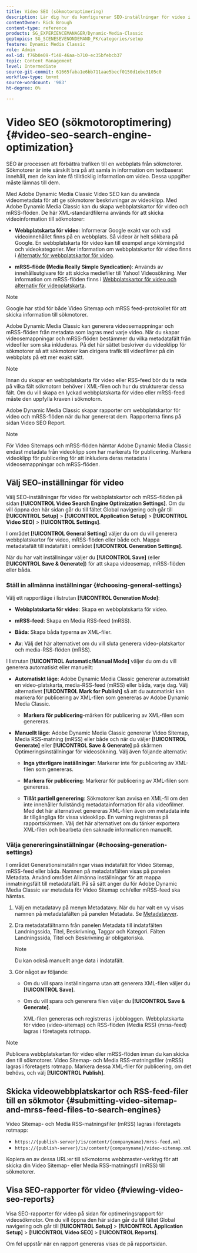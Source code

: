 ```yaml
---
title: Video SEO (sökmotoroptimering)
description: Lär dig hur du konfigurerar SEO-inställningar för video i Adobe Dynamic Media Classic.
contentOwner: Rick Brough
content-type: reference
products: SG_EXPERIENCEMANAGER/Dynamic-Media-Classic
geptopics: SG_SCENESEVENONDEMAND_PK/categories/setup
feature: Dynamic Media Classic
role: Admin
exl-id: f76b0e09-f148-46aa-b710-ec35bfebcb37
topic: Content Management
level: Intermediate
source-git-commit: 61665faba1e6bb711aae5becf0150d1ebe3105c0
workflow-type: tm+mt
source-wordcount: '983'
ht-degree: 0%

---
```


# Video SEO (sökmotoroptimering){#video-seo-search-engine-optimization}

SEO är processen att förbättra trafiken till en webbplats från sökmotorer. Sökmotorer är inte särskilt bra på att samla in information om textbaserat innehåll, men de kan inte få tillräcklig information om video. Dessa uppgifter måste lämnas till dem.

Med Adobe Dynamic Media Classic Video SEO kan du använda videometadata för att ge sökmotorer beskrivningar av videoklipp. Med Adobe Dynamic Media Classic kan du skapa webbplatskartor för video och mRSS-flöden. De här XML-standardfilerna används för att skicka videoinformation till sökmotorer:

* **Webbplatskarta för video**: Informerar Google exakt var och vad videoinnehållet finns på en webbplats. Så videor är helt sökbara på Google. En webbplatskarta för video kan till exempel ange körningstid och videokategorier. Mer information om webbplatskartor för video finns i [Alternativ för webbplatskartor för video](https://developers.google.com/search/docs/crawling-indexing/sitemaps/video-sitemaps?visit_id=637558394348624754-567115452&rd=1).

* **mRSS-flöde (Media Really Simple Syndication)**: Används av innehållsutgivare för att skicka mediefiler till Yahoo! Videosökning. Mer information om mRSS-flöden finns i [Webbplatskartor för video och alternativ för videoplatskarta](https://developers.google.com/search/docs/crawling-indexing/sitemaps/video-sitemaps?visit_id=637558394348624754-567115452&rd=1).

>[!NOTE]
>
>Google har stöd för både Video Sitemap och mRSS feed-protokollet för att skicka information till sökmotorer.

Adobe Dynamic Media Classic kan generera videosemappningar och mRSS-flöden från metadata som lagras med varje video. När du skapar videosemappningar och mRSS-flöden bestämmer du vilka metadatafält från videofiler som ska inkluderas. På det här sättet beskriver du videoklipp för sökmotorer så att sökmotorer kan dirigera trafik till videofilmer på din webbplats på ett mer exakt sätt.

>[!NOTE]
>
>Innan du skapar en webbplatskarta för video eller RSS-feed bör du ta reda på vilka fält sökmotorn behöver i XML-filen och hur du strukturerar dessa fält. Om du vill skapa en lyckad webbplatskarta för video eller mRSS-feed måste den uppfylla kraven i sökmotorn.

Adobe Dynamic Media Classic skapar rapporter om webbplatskartor för video och mRSS-flöden när du har genererat dem. Rapporterna finns på sidan Video SEO Report.

>[!NOTE]
>
>För Video Sitemaps och mRSS-flöden hämtar Adobe Dynamic Media Classic endast metadata från videoklipp som har markerats för publicering. Markera videoklipp för publicering för att inkludera deras metadata i videosemappningar och mRSS-flöden.

## Välj SEO-inställningar för video

Välj SEO-inställningar för video för webbplatskartor och mRSS-flöden på sidan **[!UICONTROL Video Search Engine Optimization Settings]**. Om du vill öppna den här sidan går du till fältet Global navigering och går till **[!UICONTROL Setup]** > **[!UICONTROL Application Setup]** > **[!UICONTROL Video SEO]** > **[!UICONTROL Settings]**.

I området **[!UICONTROL General Setting]** väljer du om du vill generera webbplatskartor för video, mRSS-flöden eller både och. Mappa metadatafält till indatafält i området **[!UICONTROL Generation Settings]**.

När du har valt inställningar väljer du **[!UICONTROL Save]** (eller **[!UICONTROL Save & Generate]**) för att skapa videosemap, mRSS-flöden eller båda.

### Ställ in allmänna inställningar {#choosing-general-settings}

Välj ett rapportläge i listrutan **[!UICONTROL Generation Mode]**:

* **Webbplatskarta för video**: Skapa en webbplatskarta för video.

* **mRSS-feed**: Skapa en Media RSS-feed (mRSS).

* **Båda**: Skapa båda typerna av XML-filer.

* **Av**: Välj det här alternativet om du vill sluta generera video-platskartor och media-RSS-flöden (mRSS).

I listrutan **[!UICONTROL Automatic/Manual Mode]** väljer du om du vill generera automatiskt eller manuellt:

* **Automatiskt läge**: Adobe Dynamic Media Classic genererar automatiskt en video-platskarta, media-RSS-feed (mRSS) eller båda, varje dag. Välj alternativet **[!UICONTROL Mark for Publish]** så att du automatiskt kan markera för publicering av XML-filen som genereras av Adobe Dynamic Media Classic.

   * **Markera för publicering**-märken för publicering av XML-filen som genereras.

* **Manuellt läge**: Adobe Dynamic Media Classic genererar Video Sitemap, Media RSS-matning (mRSS) eller både och när du väljer **[!UICONTROL Generate]** eller **[!UICONTROL Save & Generate]** på skärmen Optimeringsinställningar för videosökning. Välj även följande alternativ:

   * **Inga ytterligare inställningar**: Markerar inte för publicering av XML-filen som genereras.

   * **Markera för publicering**: Markerar för publicering av XML-filen som genereras.

   * **Tillåt partiell generering**: Sökmotorer kan avvisa en XML-fil om den inte innehåller fullständig metadatainformation för alla videofilmer. Med det här alternativet genereras XML-filen även om metadata inte är tillgängliga för vissa videoklipp. En varning registreras på rapportskärmen. Välj det här alternativet om du tänker exportera XML-filen och bearbeta den saknade informationen manuellt.

### Välja genereringsinställningar {#choosing-generation-settings}

I området Generationsinställningar visas indatafält för Video Sitemap, mRSS-feed eller båda. Namnen på metadatafälten visas på panelen Metadata. Använd området Allmänna inställningar för att mappa inmatningsfält till metadatafält. På så sätt anger du för Adobe Dynamic Media Classic var metadata för Video Sitemap och/eller mRSS-feed ska hämtas.

1. Välj en metadatavy på menyn Metadatavy. När du har valt en vy visas namnen på metadatafälten på panelen Metadata.
Se [Metadatavyer](application-setup.md#metadata_views).
1. Dra metadatafältnamn från panelen Metadata till indatafälten Landningssida, Titel, Beskrivning, Taggar och Kategori. Fälten Landningssida, Titel och Beskrivning är obligatoriska.

   >[!NOTE]
   >
   >Du kan också manuellt ange data i indatafält.

1. Gör något av följande:

   * Om du vill spara inställningarna utan att generera XML-filen väljer du **[!UICONTROL Save]**.
   * Om du vill spara och generera filen väljer du **[!UICONTROL Save & Generate]**.

     XML-filen genereras och registreras i jobbloggen. Webbplatskarta för video (video-sitemap) och RSS-flöden (Media RSS) (mrss-feed) lagras i företagets rotmapp.

>[!NOTE]
>
>Publicera webbplatskartan för video eller mRSS-flöden innan du kan skicka den till sökmotorer. Video Sitemap- och Media RSS-matningsfiler (mRSS) lagras i företagets rotmapp. Markera dessa XML-filer för publicering, om det behövs, och välj **[!UICONTROL Publish]**.

## Skicka videowebbplatskartor och RSS-feed-filer till en sökmotor {#submitting-video-sitemap-and-mrss-feed-files-to-search-engines}

Video Sitemap- och Media RSS-matningsfiler (mRSS) lagras i företagets rotmapp:

* `https://{publish-server}/is/content/{companyname}/mrss-feed.xml`
* `https://{publish-server}/is/content/{companyname}/video-sitemap.xml`

Kopiera en av dessa URL:er till sökmotorns webbmaster-verktyg för att skicka din Video Sitemap- eller Media RSS-matningsfil (mRSS) till sökmotorer.

## Visa SEO-rapporter för video {#viewing-video-seo-reports}

Visa SEO-rapporter för video på sidan för optimeringsrapport för videosökmotor. Om du vill öppna den här sidan går du till fältet Global navigering och går till **[!UICONTROL Setup]** > **[!UICONTROL Application Setup]** > **[!UICONTROL Video SEO]** > **[!UICONTROL Reports]**.

Om fel uppstår när en rapport genereras visas de på rapportsidan.

